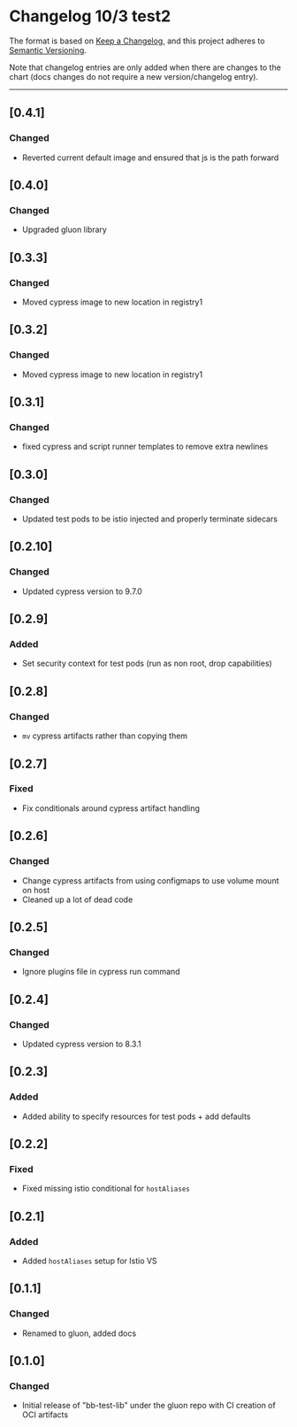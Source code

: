 # Changelog 10/3 test2

The format is based on [Keep a Changelog](https://keepachangelog.com/en/1.0.0/), and this project adheres to [Semantic Versioning](https://semver.org/spec/v2.0.0.html).

Note that changelog entries are only added when there are changes to the chart (docs changes do not require a new version/changelog entry).

---
## [0.4.1]
### Changed
- Reverted current default image and ensured that js is the path forward

## [0.4.0]
### Changed
- Upgraded gluon library

## [0.3.3]
### Changed
- Moved cypress image to new location in registry1

## [0.3.2]
### Changed
- Moved cypress image to new location in registry1

## [0.3.1]
### Changed
- fixed cypress and script runner templates to remove extra newlines

## [0.3.0]
### Changed
- Updated test pods to be istio injected and properly terminate sidecars

## [0.2.10]
### Changed
- Updated cypress version to 9.7.0

## [0.2.9]
### Added
- Set security context for test pods (run as non root, drop capabilities)

## [0.2.8]
### Changed
- `mv` cypress artifacts rather than copying them

## [0.2.7]
### Fixed
- Fix conditionals around cypress artifact handling

## [0.2.6]
### Changed
- Change cypress artifacts from using configmaps to use volume mount on host
- Cleaned up a lot of dead code

## [0.2.5]
### Changed
- Ignore plugins file in cypress run command

## [0.2.4]
### Changed
- Updated cypress version to 8.3.1

## [0.2.3]
### Added
- Added ability to specify resources for test pods + add defaults

## [0.2.2]
### Fixed
- Fixed missing istio conditional for `hostAliases`

## [0.2.1]
### Added
- Added `hostAliases` setup for Istio VS

## [0.1.1]
### Changed
- Renamed to gluon, added docs

## [0.1.0]
### Changed
- Initial release of "bb-test-lib" under the gluon repo with CI creation of OCI artifacts
